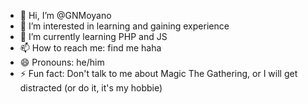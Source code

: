 - 👋 Hi, I’m @GNMoyano
- 👀 I’m interested in learning and gaining experience
- 🌱 I’m currently learning PHP and JS
- 📫 How to reach me: find me haha
- 😄 Pronouns: he/him
- ⚡ Fun fact: Don't talk to me about Magic The Gathering, or I will get distracted (or do it, it's my hobbie)

<!---
GNMoyano/GNMoyano is a ✨ special ✨ repository because its `README.md` (this file) appears on your GitHub profile.
You can click the Preview link to take a look at your changes.
--->
